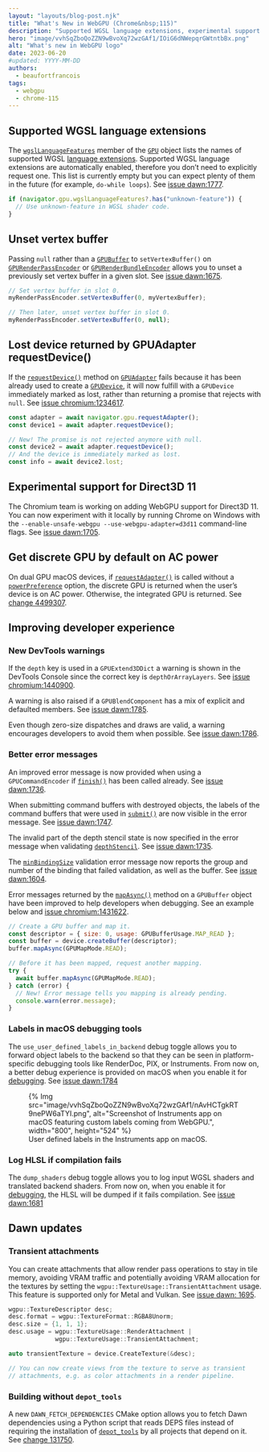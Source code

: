 ```yaml
---
layout: "layouts/blog-post.njk"
title: "What's New in WebGPU (Chrome&nbsp;115)"
description: "Supported WGSL language extensions, experimental support for Direct3D 11, and more."
hero: "image/vvhSqZboQoZZN9wBvoXq72wzGAf1/IOiG6dNWepqrGWtntbBx.png"
alt: "What's new in WebGPU logo"
date: 2023-06-20
#updated: YYYY-MM-DD
authors:
  - beaufortfrancois
tags:
  - webgpu
  - chrome-115
---
```


## Supported WGSL language extensions

The [`wgslLanguageFeatures`](https://www.w3.org/TR/webgpu/#gpuwgsllanguagefeatures) member of the [`GPU`](https://developer.mozilla.org/docs/Web/API/GPU) object lists the names of supported WGSL [language extensions](https://gpuweb.github.io/gpuweb/wgsl/#language-extension). Supported WGSL language extensions are automatically enabled, therefore you don’t need to explicitly request one. This list is currently empty but you can expect plenty of them in the future (for example, `do-while loops`). See [issue dawn:1777](https://bugs.chromium.org/p/dawn/issues/detail?id=1777).

```js
if (navigator.gpu.wgslLanguageFeatures?.has("unknown-feature")) {
  // Use unknown-feature in WGSL shader code.
}
```

## Unset vertex buffer

Passing `null` rather than a [`GPUBuffer`](https://developer.mozilla.org/docs/Web/API/GPUBuffer) to `setVertexBuffer()` on [`GPURenderPassEncoder`](https://developer.mozilla.org/docs/Web/API/GPURenderPassEncoder/setVertexBuffer) or [`GPURenderBundleEncoder`](https://developer.mozilla.org/docs/Web/API/GPURenderBundleEncoder/setVertexBuffer) allows you to unset a previously set vertex buffer in a given slot. See [issue dawn:1675](https://bugs.chromium.org/p/dawn/issues/detail?id=1675).

```js
// Set vertex buffer in slot 0.
myRenderPassEncoder.setVertexBuffer(0, myVertexBuffer);

// Then later, unset vertex buffer in slot 0.
myRenderPassEncoder.setVertexBuffer(0, null);
```

## Lost device returned by GPUAdapter requestDevice()

If the [`requestDevice()`](https://developer.mozilla.org/docs/Web/API/GPUAdapter/requestDevice) method on [`GPUAdapter`](https://developer.mozilla.org/docs/Web/API/GPUAdapter) fails because it has been already used to create a [`GPUDevice`](https://developer.mozilla.org/docs/Web/API/GPUDevice), it will now  fulfill with a `GPUDevice` immediately marked as lost, rather than returning a promise that rejects with `null`. See [issue chromium:1234617](https://bugs.chromium.org/p/chromium/issues/detail?id=1234617).

```js
const adapter = await navigator.gpu.requestAdapter();
const device1 = await adapter.requestDevice();

// New! The promise is not rejected anymore with null.
const device2 = await adapter.requestDevice();
// And the device is immediately marked as lost.
const info = await device2.lost;
```

## Experimental support for Direct3D 11

The Chromium team is working on adding WebGPU support for Direct3D 11. You can now experiment with it locally by running Chrome on Windows with the `--enable-unsafe-webgpu --use-webgpu-adapter=d3d11` command-line flags. See [issue dawn:1705](https://bugs.chromium.org/p/dawn/issues/detail?id=1705).

## Get discrete GPU by default on AC power 

On dual GPU macOS devices, if [`requestAdapter()`](https://developer.mozilla.org/docs/Web/API/GPU/requestAdapter) is called without a [`powerPreference`](https://developer.mozilla.org/docs/Web/API/GPU/requestAdapter#powerpreference) option, the discrete GPU is returned when the user’s device is on AC power. Otherwise, the integrated GPU is returned. See [change 4499307]( https://chromium-review.googlesource.com/c/chromium/src/+/4499307).

## Improving developer experience 
 
### New DevTools warnings

If the `depth` key is used in a `GPUExtend3DDict` a warning is shown in the DevTools Console since the correct key is `depthOrArrayLayers`. See [issue chromium:1440900](https://bugs.chromium.org/p/chromium/issues/detail?id=1440900).

A warning is also raised if  a `GPUBlendComponent` has a mix of explicit and defaulted members. See [issue dawn:1785](https://bugs.chromium.org/p/dawn/issues/detail?id=1785).

Even though zero-size dispatches and draws are valid, a warning encourages developers to avoid them when possible. See [issue dawn:1786](https://bugs.chromium.org/p/dawn/issues/detail?id=1786).

### Better error messages 
 
An improved error message is now provided when using a `GPUCommandEncoder` if [`finish()`](https://developer.mozilla.org/docs/Web/API/GPUCommandEncoder/finish) has been called already. See [issue dawn:1736](https://bugs.chromium.org/p/dawn/issues/detail?id=1736).

When submitting command buffers with destroyed objects, the labels of the command buffers that were used in [`submit()`](https://developer.mozilla.org/docs/Web/API/GPUQueue/submit) are now visible in the error message. See [issue dawn:1747](https://bugs.chromium.org/p/dawn/issues/detail?id=1747).


The invalid part of the depth stencil state is now specified in the error message when validating [`depthStencil`](https://developer.mozilla.org/docs/Web/API/GPUDevice/createRenderPipeline#depthstencil_object_structure). See [issue dawn:1735](https://bugs.chromium.org/p/dawn/issues/detail?id=1735).

The [`minBindingSize`](https://gpuweb.github.io/gpuweb/#dom-gpubufferbindinglayout-minbindingsize) validation error message now reports the group and number of the binding that failed validation, as well as the buffer. See [issue dawn:1604](https://bugs.chromium.org/p/dawn/issues/detail?id=1604).


Error messages returned by the [`mapAsync()`](https://developer.mozilla.org/docs/Web/API/GPUBuffer/mapAsync) method on a `GPUBuffer` object have been improved to help developers when debugging. See an example below and [issue chromium:1431622](https://bugs.chromium.org/p/chromium/issues/detail?id=1431622).

```js
// Create a GPU buffer and map it.
const descriptor = { size: 0, usage: GPUBufferUsage.MAP_READ };
const buffer = device.createBuffer(descriptor);
buffer.mapAsync(GPUMapMode.READ);

// Before it has been mapped, request another mapping.
try {
  await buffer.mapAsync(GPUMapMode.READ);
} catch (error) {
  // New! Error message tells you mapping is already pending.
  console.warn(error.message);
}
```

### Labels in macOS debugging tools

The `use_user_defined_labels_in_backend` debug toggle allows you to forward object labels to the backend so that they can be seen in platform-specific debugging tools like RenderDoc, PIX, or Instruments. From now on, a better debug experience is provided on macOS when you enable it for [debugging](https://dawn.googlesource.com/dawn/+/refs/heads/main/docs/dawn/debugging.md). See [issue dawn:1784](https://bugs.chromium.org/p/dawn/issues/detail?id=1784)

<figure>
  {% Img src="image/vvhSqZboQoZZN9wBvoXq72wzGAf1/nAvHCTgkRT9nePW6aTYI.png", alt="Screenshot of Instruments app on macOS featuring custom labels coming from WebGPU.", width="800", height="524" %}
  <figcaption>
    User defined labels in the Instruments app on macOS.
  </figcaption>
</figure>


### Log HLSL if compilation fails

The `dump_shaders` debug toggle allows you to log input WGSL shaders and translated backend shaders. From now on, when you enable it for [debugging](https://dawn.googlesource.com/dawn/+/refs/heads/main/docs/dawn/debugging.md), the HLSL will be dumped if it fails compilation. See [issue dawn:1681](https://bugs.chromium.org/p/dawn/issues/detail?id=1681)

## Dawn updates

### Transient attachments

You can create attachments that allow render pass operations to stay in tile memory, avoiding VRAM traffic and potentially avoiding VRAM allocation for the textures by setting the `wgpu::TextureUsage::TransientAttachment` usage. This feature is supported only for Metal and Vulkan. See [issue dawn: 1695](https://bugs.chromium.org/p/dawn/issues/detail?id=1695).

```cpp
wgpu::TextureDescriptor desc;
desc.format = wgpu::TextureFormat::RGBA8Unorm;
desc.size = {1, 1, 1};
desc.usage = wgpu::TextureUsage::RenderAttachment |
             wgpu::TextureUsage::TransientAttachment;

auto transientTexture = device.CreateTexture(&desc);

// You can now create views from the texture to serve as transient
// attachments, e.g. as color attachments in a render pipeline.
```

### Building without `depot_tools`

A new `DAWN_FETCH_DEPENDENCIES` CMake option allows you to fetch Dawn dependencies using a Python script that reads DEPS files instead of requiring the installation of [`depot_tools`](http://commondatastorage.googleapis.com/chrome-infra-docs/flat/depot_tools/docs/html/depot_tools_tutorial.html#_setting_up) by all projects that depend on it. See [change 131750](https://dawn-review.googlesource.com/c/dawn/+/131750).
